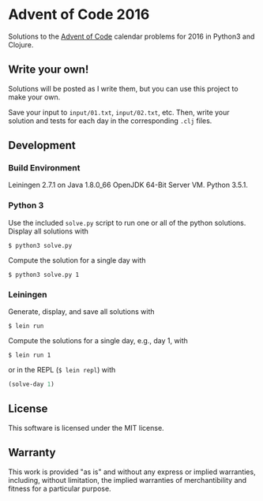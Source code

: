 # Advent of Code 2016

Solutions to the [Advent of Code](http://adventofcode.com/2016) calendar problems for 2016
in Python3 and Clojure.

## Write your own!

Solutions will be posted as I write them, but you can use this project to make your own.

Save your input to `input/01.txt`, `input/02.txt`, etc. Then, write your solution and tests for each
day in the corresponding `.clj` files.

## Development

### Build Environment

Leiningen 2.7.1 on Java 1.8.0_66 OpenJDK 64-Bit Server VM. Python 3.5.1.

### Python 3

Use the included `solve.py` script to run one or all of the python solutions. Display all solutions with

```
$ python3 solve.py
```

Compute the solution for a single day with 

```
$ python3 solve.py 1
```

### Leiningen

Generate, display, and save all solutions with

```
$ lein run
```

Compute the solutions for a single day, e.g., day 1, with

```
$ lein run 1
```

or in the REPL (`$ lein repl`) with

```clojure
(solve-day 1)
```

## License

This software is licensed under the MIT license.

## Warranty

This work is provided "as is" and without any express or
implied warranties, including, without limitation, the implied
warranties of merchantibility and fitness for a particular
purpose.
